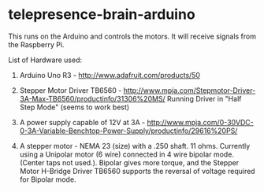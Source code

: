# telepresence-brain-arduino
This runs on the Arduino and controls the motors. It will receive signals from the Raspberry Pi.

List of Hardware used:

1. Arduino Uno R3 - http://www.adafruit.com/products/50

2. Stepper Motor Driver TB6560 - http://www.mpja.com/Stepmotor-Driver-3A-Max-TB6560/productinfo/31306%20MS/
    Running Driver in "Half Step Mode" (seems to work best)

3. A power supply capable of 12V at 3A - http://www.mpja.com/0-30VDC-0-3A-Variable-Benchtop-Power-Supply/productinfo/29616%20PS/

4. A stepper motor - NEMA 23 (size) with a .250 shaft. 11 ohms. Currently using a Unipolar motor (6 wire) connected in 4 wire bipolar mode. (Center taps not used.). Bipolar gives more torque, and the Stepper Motor H-Bridge Driver TB6560 supports the reversal of voltage required for Bipolar mode.
